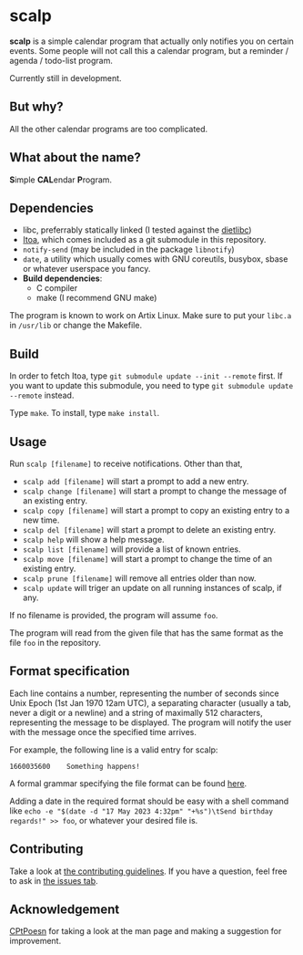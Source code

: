 # scalp

**scalp** is a simple calendar program that actually only notifies you on certain events. Some people will not call this a calendar program, but a reminder / agenda / todo-list program.

Currently still in development.

## But why?

All the other calendar programs are too complicated.

## What about the name?

**S**imple **CAL**endar **P**rogram.

## Dependencies

- libc, preferrably statically linked (I tested against the [dietlibc](https://www.fefe.de/dietlibc))
- [Itoa](https://github.com/nmke-de/Itoa), which comes included as a git submodule in this repository.
- `notify-send` (may be included in the package `libnotify`)
- `date`, a utility which usually comes with GNU coreutils, busybox, sbase or whatever userspace you fancy.
- **Build dependencies**:
  - C compiler
  - make (I recommend GNU make)

The program is known to work on Artix Linux. Make sure to put your `libc.a` in `/usr/lib` or change the Makefile.

## Build

In order to fetch Itoa, type `git submodule update --init --remote` first. If you want to update this submodule, you need to type `git submodule update --remote` instead.

Type `make`. To install, type `make install`.

## Usage

Run `scalp [filename]` to receive notifications. Other than that,

- `scalp add [filename]` will start a prompt to add a new entry.
- `scalp change [filename]` will start a prompt to change the message of an existing entry.
- `scalp copy [filename]` will start a prompt to copy an existing entry to a new time.
- `scalp del [filename]` will start a prompt to delete an existing entry.
- `scalp help` will show a help message.
- `scalp list [filename]` will provide a list of known entries.
- `scalp move [filename]` will start a prompt to change the time of an existing entry.
- `scalp prune [filename]` will remove all entries older than now.
- `scalp update` will triger an update on all running instances of scalp, if any.

If no filename is provided, the program will assume `foo`.

The program will read from the given file that has the same format as the file `foo` in the repository.

## Format specification

Each line contains a number, representing the number of seconds since Unix Epoch (1st Jan 1970 12am UTC), a separating character (usually a tab, never a digit or a newline) and a string of maximally 512 characters, representing the message to be displayed.
The program will notify the user with the message once the specified time arrives.

For example, the following line is a valid entry for scalp:

``1660035600	Something happens!``

A formal grammar specifying the file format can be found [here](GRAMMAR).

Adding a date in the required format should be easy with a shell command like `echo -e "$(date -d "17 May 2023 4:32pm" "+%s")\tSend birthday regards!" >> foo`, or whatever your desired file is.

## Contributing

Take a look at [the contributing guidelines](CONTRIBUTING.md). If you have a question, feel free to ask in [the issues tab](https://github.com/nmke-de/scalp/issues).

## Acknowledgement

[CPtPoesn](https://github.com/CPtPoesn) for taking a look at the man page and making a suggestion for improvement.
